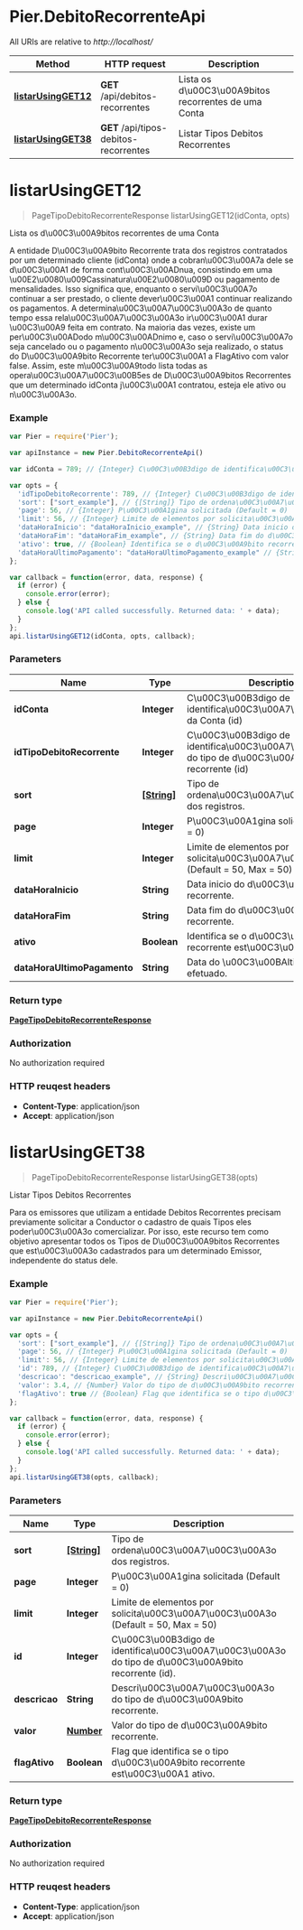 # Pier.DebitoRecorrenteApi

All URIs are relative to *http://localhost/*

Method | HTTP request | Description
------------- | ------------- | -------------
[**listarUsingGET12**](DebitoRecorrenteApi.md#listarUsingGET12) | **GET** /api/debitos-recorrentes | Lista os d\u00C3\u00A9bitos recorrentes de uma Conta
[**listarUsingGET38**](DebitoRecorrenteApi.md#listarUsingGET38) | **GET** /api/tipos-debitos-recorrentes | Listar Tipos Debitos Recorrentes


<a name="listarUsingGET12"></a>
# **listarUsingGET12**
> PageTipoDebitoRecorrenteResponse listarUsingGET12(idConta, opts)

Lista os d\u00C3\u00A9bitos recorrentes de uma Conta

A entidade D\u00C3\u00A9bito Recorrente trata dos registros contratados por um determinado cliente (idConta) onde a cobran\u00C3\u00A7a dele se d\u00C3\u00A1 de forma cont\u00C3\u00ADnua, consistindo em uma \u00E2\u0080\u009Cassinatura\u00E2\u0080\u009D ou pagamento de mensalidades. Isso significa que, enquanto o servi\u00C3\u00A7o continuar a ser prestado, o cliente dever\u00C3\u00A1 continuar realizando os pagamentos. A determina\u00C3\u00A7\u00C3\u00A3o de quanto tempo essa rela\u00C3\u00A7\u00C3\u00A3o ir\u00C3\u00A1 durar \u00C3\u00A9 feita em contrato. Na maioria das vezes, existe um per\u00C3\u00ADodo m\u00C3\u00ADnimo e, caso o servi\u00C3\u00A7o seja cancelado ou o pagamento n\u00C3\u00A3o seja realizado, o status do D\u00C3\u00A9bito Recorrente ter\u00C3\u00A1 a FlagAtivo com valor false. Assim, este m\u00C3\u00A9todo lista todas as opera\u00C3\u00A7\u00C3\u00B5es de D\u00C3\u00A9bitos Recorrentes que um determinado idConta j\u00C3\u00A1 contratou, esteja ele ativo ou n\u00C3\u00A3o.

### Example
```javascript
var Pier = require('Pier');

var apiInstance = new Pier.DebitoRecorrenteApi()

var idConta = 789; // {Integer} C\u00C3\u00B3digo de identifica\u00C3\u00A7\u00C3\u00A3o da Conta (id)

var opts = { 
  'idTipoDebitoRecorrente': 789, // {Integer} C\u00C3\u00B3digo de identifica\u00C3\u00A7\u00C3\u00A3o do tipo de d\u00C3\u00A9bito recorrente (id)
  'sort': ["sort_example"], // {[String]} Tipo de ordena\u00C3\u00A7\u00C3\u00A3o dos registros.
  'page': 56, // {Integer} P\u00C3\u00A1gina solicitada (Default = 0)
  'limit': 56, // {Integer} Limite de elementos por solicita\u00C3\u00A7\u00C3\u00A3o (Default = 50, Max = 50)
  'dataHoraInicio': "dataHoraInicio_example", // {String} Data inicio do d\u00C3\u00A9bito recorrente.
  'dataHoraFim': "dataHoraFim_example", // {String} Data fim do d\u00C3\u00A9bito recorrente.
  'ativo': true, // {Boolean} Identifica se o d\u00C3\u00A9bito recorrente est\u00C3\u00A1 ativo.
  'dataHoraUltimoPagamento': "dataHoraUltimoPagamento_example" // {String} Data do \u00C3\u00BAltimo pagamento efetuado.
};

var callback = function(error, data, response) {
  if (error) {
    console.error(error);
  } else {
    console.log('API called successfully. Returned data: ' + data);
  }
};
api.listarUsingGET12(idConta, opts, callback);
```

### Parameters

Name | Type | Description  | Notes
------------- | ------------- | ------------- | -------------
 **idConta** | **Integer**| C\u00C3\u00B3digo de identifica\u00C3\u00A7\u00C3\u00A3o da Conta (id) | 
 **idTipoDebitoRecorrente** | **Integer**| C\u00C3\u00B3digo de identifica\u00C3\u00A7\u00C3\u00A3o do tipo de d\u00C3\u00A9bito recorrente (id) | [optional] 
 **sort** | [**[String]**](String.md)| Tipo de ordena\u00C3\u00A7\u00C3\u00A3o dos registros. | [optional] 
 **page** | **Integer**| P\u00C3\u00A1gina solicitada (Default = 0) | [optional] 
 **limit** | **Integer**| Limite de elementos por solicita\u00C3\u00A7\u00C3\u00A3o (Default = 50, Max = 50) | [optional] 
 **dataHoraInicio** | **String**| Data inicio do d\u00C3\u00A9bito recorrente. | [optional] 
 **dataHoraFim** | **String**| Data fim do d\u00C3\u00A9bito recorrente. | [optional] 
 **ativo** | **Boolean**| Identifica se o d\u00C3\u00A9bito recorrente est\u00C3\u00A1 ativo. | [optional] 
 **dataHoraUltimoPagamento** | **String**| Data do \u00C3\u00BAltimo pagamento efetuado. | [optional] 

### Return type

[**PageTipoDebitoRecorrenteResponse**](PageTipoDebitoRecorrenteResponse.md)

### Authorization

No authorization required

### HTTP reuqest headers

 - **Content-Type**: application/json
 - **Accept**: application/json

<a name="listarUsingGET38"></a>
# **listarUsingGET38**
> PageTipoDebitoRecorrenteResponse listarUsingGET38(opts)

Listar Tipos Debitos Recorrentes

Para os emissores que utilizam a entidade Debitos Recorrentes precisam previamente solicitar a Conductor o cadastro de quais Tipos eles poder\u00C3\u00A3o comercializar. Por isso, este recurso tem como objetivo apresentar todos os Tipos de D\u00C3\u00A9bitos Recorrentes que est\u00C3\u00A3o cadastrados para um determinado Emissor, independente do status dele.

### Example
```javascript
var Pier = require('Pier');

var apiInstance = new Pier.DebitoRecorrenteApi()

var opts = { 
  'sort': ["sort_example"], // {[String]} Tipo de ordena\u00C3\u00A7\u00C3\u00A3o dos registros.
  'page': 56, // {Integer} P\u00C3\u00A1gina solicitada (Default = 0)
  'limit': 56, // {Integer} Limite de elementos por solicita\u00C3\u00A7\u00C3\u00A3o (Default = 50, Max = 50)
  'id': 789, // {Integer} C\u00C3\u00B3digo de identifica\u00C3\u00A7\u00C3\u00A3o do tipo de d\u00C3\u00A9bito recorrente (id).
  'descricao': "descricao_example", // {String} Descri\u00C3\u00A7\u00C3\u00A3o do tipo de d\u00C3\u00A9bito recorrente.
  'valor': 3.4, // {Number} Valor do tipo de d\u00C3\u00A9bito recorrente.
  'flagAtivo': true // {Boolean} Flag que identifica se o tipo d\u00C3\u00A9bito recorrente est\u00C3\u00A1 ativo.
};

var callback = function(error, data, response) {
  if (error) {
    console.error(error);
  } else {
    console.log('API called successfully. Returned data: ' + data);
  }
};
api.listarUsingGET38(opts, callback);
```

### Parameters

Name | Type | Description  | Notes
------------- | ------------- | ------------- | -------------
 **sort** | [**[String]**](String.md)| Tipo de ordena\u00C3\u00A7\u00C3\u00A3o dos registros. | [optional] 
 **page** | **Integer**| P\u00C3\u00A1gina solicitada (Default = 0) | [optional] 
 **limit** | **Integer**| Limite de elementos por solicita\u00C3\u00A7\u00C3\u00A3o (Default = 50, Max = 50) | [optional] 
 **id** | **Integer**| C\u00C3\u00B3digo de identifica\u00C3\u00A7\u00C3\u00A3o do tipo de d\u00C3\u00A9bito recorrente (id). | [optional] 
 **descricao** | **String**| Descri\u00C3\u00A7\u00C3\u00A3o do tipo de d\u00C3\u00A9bito recorrente. | [optional] 
 **valor** | [**Number**](.md)| Valor do tipo de d\u00C3\u00A9bito recorrente. | [optional] 
 **flagAtivo** | **Boolean**| Flag que identifica se o tipo d\u00C3\u00A9bito recorrente est\u00C3\u00A1 ativo. | [optional] 

### Return type

[**PageTipoDebitoRecorrenteResponse**](PageTipoDebitoRecorrenteResponse.md)

### Authorization

No authorization required

### HTTP reuqest headers

 - **Content-Type**: application/json
 - **Accept**: application/json

